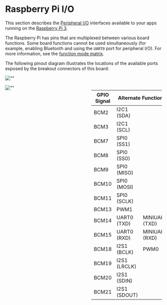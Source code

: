 # Raspberry Pi I/O      

<p>This section describes the <a href="https://developer.android.google.cn/things/sdk/pio/index.html">Peripheral I/O</a>
interfaces available to your apps running on the
<a href="https://www.raspberrypi.org/products/raspberry-pi-3-model-b/">Raspberry Pi 3</a>.</p>
<p>The Raspberry Pi has pins that are multiplexed between various board functions.
Some board functions cannot be used simultaneously (for example, enabling
Bluetooth and using the <code>UART0</code> port for peripheral I/O). For more information,
see the <a href="https://developer.android.google.cn/things/hardware/raspberrypi-mode-matrix.html">function mode matrix</a>.</p>
<p>The following pinout diagram illustrates the locations of the available ports
exposed by the breakout connectors of this board:</p>
<p><img alt="&quot;&quot;" src="https://developer.android.google.cn/things/images/pinout-legend.png"></p>
<p><img alt="&quot;&quot;" src="https://developer.android.google.cn/things/images/pinout-raspberrypi.png" style="float: left;"></p>
<table style="float: right; width: 45%">
  <thead>
    <tr>
      <th>GPIO Signal</th>
      <th colspan="2">Alternate Functions</th>
    </tr>
  </thead>
  <tbody>
    <tr>
      <td>BCM2</td><td>I2C1 (SDA)</td><td></td>
    </tr>
    <tr>
      <td>BCM3</td><td>I2C1 (SCL)</td><td></td>
    </tr>
    <tr>
      <td>BCM7</td><td>SPI0 (SS1)</td><td></td>
    </tr>
    <tr>
      <td>BCM8</td><td>SPI0 (SS0)</td><td></td>
    </tr>
    <tr>
      <td>BCM9</td><td>SPI0 (MISO)</td><td></td>
    </tr>
    <tr>
      <td>BCM10</td><td>SPI0 (MOSI)</td><td></td>
    </tr>
    <tr>
      <td>BCM11</td><td>SPI0 (SCLK)</td><td></td>
    </tr>
    <tr>
      <td>BCM13</td><td>PWM1</td><td></td>
    </tr>
    <tr>
      <td>BCM14</td><td>UART0 (TXD)</td><td>MINIUART (TXD)</td>
    </tr>
    <tr>
      <td>BCM15</td><td>UART0 (RXD)</td><td>MINIUART (RXD)</td>
    </tr>
    <tr>
      <td>BCM18</td><td>I2S1 (BCLK)</td><td>PWM0</td>
    </tr>
    <tr>
      <td>BCM19</td><td>I2S1 (LRCLK)</td><td></td>
    </tr>
    <tr>
      <td>BCM20</td><td>I2S1 (SDIN)</td><td></td>
    </tr>
    <tr>
      <td>BCM21</td><td>I2S1 (SDOUT)</td><td></td>
    </tr>
  </tbody>
</table>

<p><br style="clear: both;"></p>

